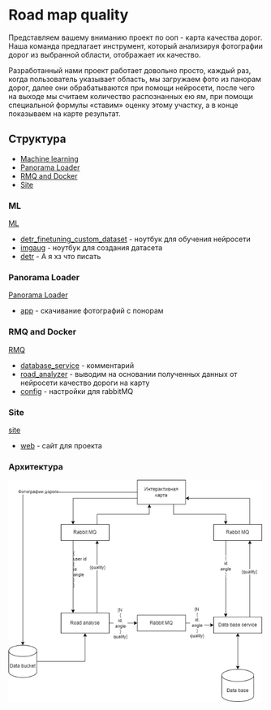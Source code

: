 # Road map quality

Представляем вашему вниманию проект по ооп - карта качества дорог. Наша команда предлагает инструмент, который анализируя фотографии дорог из выбранной области, отображает их качество.

Разработанный нами проект работает довольно просто, каждый раз, когда пользователь указывает область, мы загружаем фото из панорам дорог, далее они обрабатываются при помощи нейросети, после чего на выходе мы считаем количество распознанных ею ям, при помощи специальной формулы «ставим» оценку этому участку, а в конце показываем на карте результат.

## Структура
- [Machine learning](#ML)
- [Panorama Loader](#panorama-loader)
- [RMQ and Docker](#rmq-and-docker)
- [Site](#site)

### ML
[ML](/ML)

- [detr_finetuning_custom_dataset](/ML/detr_finetuning_custom_dataset.ipynb) - ноутбук для обучения нейросети
- [imgaug](/ML/imgaug.ipynb) - ноутбук для создания датасета
- [detr](/ML/detr.py) - А я хз что писать

### Panorama Loader
[Panorama Loader](/Panorama%20Loader)

- [app](/Panorama%20Loader/app.js) - скачивание фотографий с понорам

### RMQ and Docker
[RMQ](/RMQ%20(Docker))

- [database_service](/RMQ%20(Docker)/database_service/database_service.js) - комментарий
- [road_analyzer](/RMQ%20(Docker)/road_analyzer/road_analyzer.js) - выводим на основании полученных данных от нейросети качество дороги на карту
- [config](/RMQ%20(Docker)/config.json) - настройки для rabbitMQ

### Site
[site](/RMQ%20(Docker)/socket_server/site)

- [web](/RMQ%20(Docker)/socket_server/site/index.html) - сайт для проекта

### Архитектура
<img width="500" alt="image" src="https://github.com/proektOOP2022/OOP/blob/main/RMQ%20(Docker)/socket_server/site/assets/images/fftt.png">

